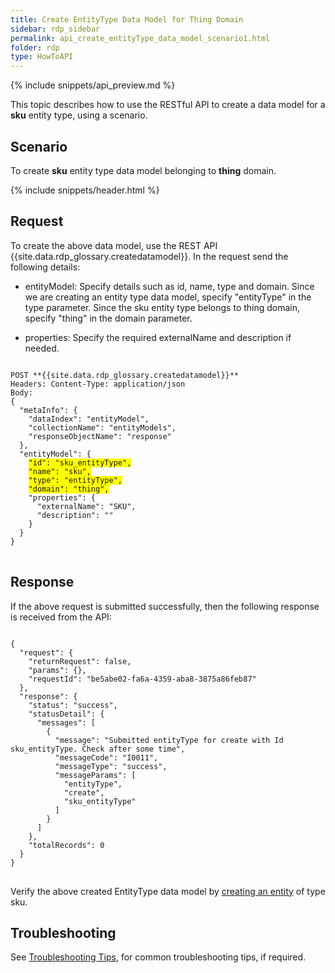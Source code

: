 ```yaml
---
title: Create EntityType Data Model for Thing Domain
sidebar: rdp_sidebar
permalink: api_create_entityType_data_model_scenario1.html
folder: rdp
type: HowToAPI
---
```


{% include snippets/api_preview.md %}

This topic describes how to use the RESTful API to create a data model for a **sku** entity type, using a scenario.

## Scenario

To create **sku** entity type data model belonging to **thing** domain.

{% include snippets/header.html %}

## Request

To create the above data model, use the REST API {{site.data.rdp_glossary.createdatamodel}}. In the request send the following details:
  
* entityModel: Specify details such as id, name, type and domain. Since we are creating an entity type data model, specify "entityType" in the type parameter. Since the sku entity type belongs to thing domain, specify "thing" in the domain parameter.

* properties: Specify the required externalName and description if needed.

<pre>
<code>
POST **{{site.data.rdp_glossary.createdatamodel}}**
Headers: Content-Type: application/json
Body:
{
  "metaInfo": {
    "dataIndex": "entityModel",
    "collectionName": "entityModels",
    "responseObjectName": "response"
  },
  "entityModel": {
    <span style="background-color: #FFFF00">"id": "sku_entityType",</span>
    <span style="background-color: #FFFF00">"name": "sku",</span>
    <span style="background-color: #FFFF00">"type": "entityType",</span>
    <span style="background-color: #FFFF00">"domain": "thing",</span>
    "properties": {
      "externalName": "SKU",
      "description": ""
    }
  }
}
</code>
</pre>

## Response

If the above request is submitted successfully, then the following response is received from the API:

<pre>
<code>
{
  "request": {
    "returnRequest": false,
    "params": {},
    "requestId": "be5abe02-fa6a-4359-aba8-3875a86feb87"
  },
  "response": {
    "status": "success",
    "statusDetail": {
      "messages": [
        {
          "message": "Submitted entityType for create with Id sku_entityType. Check after some time",
          "messageCode": "I0011",
          "messageType": "success",
          "messageParams": [
            "entityType",
            "create",
            "sku_entityType"
          ]
        }
      ]
    },
    "totalRecords": 0
  }
}
</code>
</pre> 

Verify the above created EntityType data model by [creating an entity](api_app_create_entity.html) of type sku.

## Troubleshooting

See [Troubleshooting Tips](api_troubleshooting_tips.html), for common troubleshooting tips, if required.
